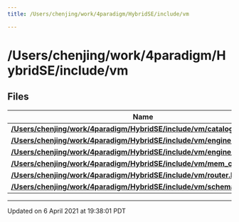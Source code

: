 ```yaml
---
title: /Users/chenjing/work/4paradigm/HybridSE/include/vm

---
```

# /Users/chenjing/work/4paradigm/HybridSE/include/vm

## Files

| Name           |
| -------------- |
| **[/Users/chenjing/work/4paradigm/HybridSE/include/vm/catalog.h](/hybridse/usage/api/c++/Files/catalog_8h.md#file-catalog.h)**  |
| **[/Users/chenjing/work/4paradigm/HybridSE/include/vm/engine.h](/hybridse/usage/api/c++/Files/engine_8h.md#file-engine.h)**  |
| **[/Users/chenjing/work/4paradigm/HybridSE/include/vm/engine_context.h](/hybridse/usage/api/c++/Files/engine__context_8h.md#file-engine_context.h)**  |
| **[/Users/chenjing/work/4paradigm/HybridSE/include/vm/mem_catalog.h](/hybridse/usage/api/c++/Files/mem__catalog_8h.md#file-mem_catalog.h)**  |
| **[/Users/chenjing/work/4paradigm/HybridSE/include/vm/router.h](/hybridse/usage/api/c++/Files/router_8h.md#file-router.h)**  |
| **[/Users/chenjing/work/4paradigm/HybridSE/include/vm/schemas_context.h](/hybridse/usage/api/c++/Files/schemas__context_8h.md#file-schemas_context.h)**  |






-------------------------------

Updated on  6 April 2021 at 19:38:01 PDT
